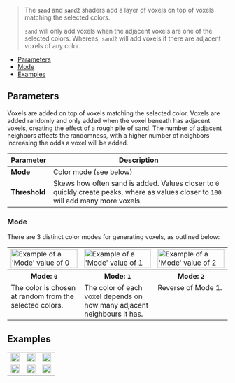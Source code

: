 > The **`sand`** and **`sand2`** shaders add a layer of voxels on top of voxels matching the selected colors.
>
> `sand` will only add voxels when the adjacent voxels are one of the selected colors. Whereas, `sand2` will add voxels if there are adjacent voxels of any color.

<!-- TOC -->
- [Parameters](#parameters)
- [Mode](#mode)
- [Examples](#examples)

## Parameters

Voxels are added on top of voxels matching the selected color. Voxels are added randomly and only added when the voxel beneath has adjacent voxels, creating the effect of a rough pile of sand. The number of adjacent neighbors affects the randomness, with a higher number of neighbors increasing the odds a voxel will be added.

Parameter | Description
--------- | -----------
**Mode** | Color mode (see below)
**Threshold** | Skews how often sand is added. Values closer to `0` quickly create peaks, where as values closer to `100` will add many more voxels.

### Mode

There are 3 distinct color modes for generating voxels, as outlined below:

<!-- SAMPLE sand modes 3 -->
<table>
	<tr>
		<td width="33.33%"><img width="100%" src="https://s3.amazonaws.com/misc.lachlanmcdonald.com/magicavoxel-shaders/0.11.0/sand_mode0.png" alt="Example of a 'Mode' value of 0"></td>
		<td width="33.33%"><img width="100%" src="https://s3.amazonaws.com/misc.lachlanmcdonald.com/magicavoxel-shaders/0.11.0/sand_mode1.png" alt="Example of a 'Mode' value of 1"></td>
		<td width="33.33%"><img width="100%" src="https://s3.amazonaws.com/misc.lachlanmcdonald.com/magicavoxel-shaders/0.11.0/sand_mode2.png" alt="Example of a 'Mode' value of 2"></td>
	</tr>
	<tr>
		<th>Mode: <code>0</code></th>
		<th>Mode: <code>1</code></th>
		<th>Mode: <code>2</code></th>
	</tr>
	<tr>
		<td valign="top">The color is chosen at random from the selected colors.</td>
		<td valign="top">The color of each voxel depends on how many adjacent neighbours it has.</td>
		<td valign="top">Reverse of Mode 1.</td>
	</tr>
</table>
<!-- END -->

## Examples

<!-- SAMPLE sand examples 3 -->
<table>
	<tr>
		<td width="33.33%"><img width="100%" src="https://s3.amazonaws.com/misc.lachlanmcdonald.com/magicavoxel-shaders/0.10.5/sand_example00.png" alt=""></td>
		<td width="33.33%"><img width="100%" src="https://s3.amazonaws.com/misc.lachlanmcdonald.com/magicavoxel-shaders/0.10.5/sand_example01.png" alt=""></td>
		<td width="33.33%"><img width="100%" src="https://s3.amazonaws.com/misc.lachlanmcdonald.com/magicavoxel-shaders/0.10.5/sand_example02.png" alt=""></td>
	</tr>
	<tr>
		<td width="33.33%"><img width="100%" src="https://s3.amazonaws.com/misc.lachlanmcdonald.com/magicavoxel-shaders/0.10.5/sand_example10.png" alt=""></td>
		<td width="33.33%"><img width="100%" src="https://s3.amazonaws.com/misc.lachlanmcdonald.com/magicavoxel-shaders/0.10.5/sand_example11.png" alt=""></td>
		<td width="33.33%"><img width="100%" src="https://s3.amazonaws.com/misc.lachlanmcdonald.com/magicavoxel-shaders/0.10.5/sand_example12.png" alt=""></td>
	</tr>
</table>
<!-- END -->
